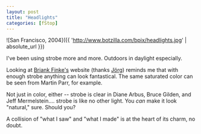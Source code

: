 ```yaml
---
layout: post
title: "Headlights"
categories: [fStop]
---
```



![San Francisco, 2004]({{ 'http://www.botzilla.com/bpix/headlights.jpg' | absolute_url }})


I've been using strobe more and more. Outdoors in daylight especially.

Looking at <a href="http://www.brianfinke.com/">Briank Finke's</a> website (thanks <a href="http://www.jmcolberg.com/weblog/">J&ouml;rg</a>) reminds me that with enough strobe anything can look fantastical. The same saturated color can be seen from Martin Parr, for example.

Not just in color, either -- strobe is clear in Diane Arbus, Bruce Gilden, and Jeff Mermelstein.... strobe is like no other light. You <i>can</i> make it look "natural," sure. Should you?

A collision of "what I saw" and "what I made" is at the heart of its charm, no doubt.
